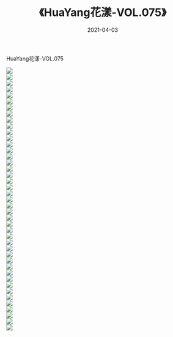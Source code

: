 ﻿---
layout: post
title:  《HuaYang花漾-VOL.075》
date:   2021-04-03
img: http://img.660000.xyz/Sharelink/网络美图/2021/HuaYang花漾-VOL.075/000.jpg
categories: [美女, 清纯, 唯美]
---

HuaYang花漾-VOL.075

  ![](http://img.660000.xyz/Sharelink/网络美图/2021/HuaYang花漾-VOL.075/001.jpg) <br> ![](http://img.660000.xyz/Sharelink/网络美图/2021/HuaYang花漾-VOL.075/002.jpg) <br> ![](http://img.660000.xyz/Sharelink/网络美图/2021/HuaYang花漾-VOL.075/003.jpg) <br> ![](http://img.660000.xyz/Sharelink/网络美图/2021/HuaYang花漾-VOL.075/004.jpg) <br> ![](http://img.660000.xyz/Sharelink/网络美图/2021/HuaYang花漾-VOL.075/005.jpg) <br> ![](http://img.660000.xyz/Sharelink/网络美图/2021/HuaYang花漾-VOL.075/006.jpg) <br> ![](http://img.660000.xyz/Sharelink/网络美图/2021/HuaYang花漾-VOL.075/007.jpg) <br> ![](http://img.660000.xyz/Sharelink/网络美图/2021/HuaYang花漾-VOL.075/008.jpg) <br> ![](http://img.660000.xyz/Sharelink/网络美图/2021/HuaYang花漾-VOL.075/009.jpg) <br> ![](http://img.660000.xyz/Sharelink/网络美图/2021/HuaYang花漾-VOL.075/010.jpg) <br> ![](http://img.660000.xyz/Sharelink/网络美图/2021/HuaYang花漾-VOL.075/011.jpg) <br> ![](http://img.660000.xyz/Sharelink/网络美图/2021/HuaYang花漾-VOL.075/012.jpg) <br> ![](http://img.660000.xyz/Sharelink/网络美图/2021/HuaYang花漾-VOL.075/013.jpg) <br> ![](http://img.660000.xyz/Sharelink/网络美图/2021/HuaYang花漾-VOL.075/014.jpg) <br> ![](http://img.660000.xyz/Sharelink/网络美图/2021/HuaYang花漾-VOL.075/015.jpg) <br> ![](http://img.660000.xyz/Sharelink/网络美图/2021/HuaYang花漾-VOL.075/016.jpg) <br> ![](http://img.660000.xyz/Sharelink/网络美图/2021/HuaYang花漾-VOL.075/017.jpg) <br> ![](http://img.660000.xyz/Sharelink/网络美图/2021/HuaYang花漾-VOL.075/018.jpg) <br> ![](http://img.660000.xyz/Sharelink/网络美图/2021/HuaYang花漾-VOL.075/019.jpg) <br> ![](http://img.660000.xyz/Sharelink/网络美图/2021/HuaYang花漾-VOL.075/020.jpg) <br> ![](http://img.660000.xyz/Sharelink/网络美图/2021/HuaYang花漾-VOL.075/021.jpg) <br> ![](http://img.660000.xyz/Sharelink/网络美图/2021/HuaYang花漾-VOL.075/022.jpg) <br> ![](http://img.660000.xyz/Sharelink/网络美图/2021/HuaYang花漾-VOL.075/023.jpg) <br> ![](http://img.660000.xyz/Sharelink/网络美图/2021/HuaYang花漾-VOL.075/024.jpg) <br> ![](http://img.660000.xyz/Sharelink/网络美图/2021/HuaYang花漾-VOL.075/025.jpg) <br> ![](http://img.660000.xyz/Sharelink/网络美图/2021/HuaYang花漾-VOL.075/026.jpg) <br> ![](http://img.660000.xyz/Sharelink/网络美图/2021/HuaYang花漾-VOL.075/027.jpg) <br> ![](http://img.660000.xyz/Sharelink/网络美图/2021/HuaYang花漾-VOL.075/028.jpg) <br> ![](http://img.660000.xyz/Sharelink/网络美图/2021/HuaYang花漾-VOL.075/029.jpg) <br> ![](http://img.660000.xyz/Sharelink/网络美图/2021/HuaYang花漾-VOL.075/030.jpg) <br> ![](http://img.660000.xyz/Sharelink/网络美图/2021/HuaYang花漾-VOL.075/031.jpg) <br> ![](http://img.660000.xyz/Sharelink/网络美图/2021/HuaYang花漾-VOL.075/032.jpg) <br> ![](http://img.660000.xyz/Sharelink/网络美图/2021/HuaYang花漾-VOL.075/033.jpg) <br> ![](http://img.660000.xyz/Sharelink/网络美图/2021/HuaYang花漾-VOL.075/034.jpg) <br> ![](http://img.660000.xyz/Sharelink/网络美图/2021/HuaYang花漾-VOL.075/035.jpg) <br> ![](http://img.660000.xyz/Sharelink/网络美图/2021/HuaYang花漾-VOL.075/036.jpg) <br> ![](http://img.660000.xyz/Sharelink/网络美图/2021/HuaYang花漾-VOL.075/037.jpg) <br> ![](http://img.660000.xyz/Sharelink/网络美图/2021/HuaYang花漾-VOL.075/038.jpg) <br> ![](http://img.660000.xyz/Sharelink/网络美图/2021/HuaYang花漾-VOL.075/039.jpg) <br> ![](http://img.660000.xyz/Sharelink/网络美图/2021/HuaYang花漾-VOL.075/040.jpg) <br> ![](http://img.660000.xyz/Sharelink/网络美图/2021/HuaYang花漾-VOL.075/041.jpg) <br> ![](http://img.660000.xyz/Sharelink/网络美图/2021/HuaYang花漾-VOL.075/042.jpg) <br> ![](http://img.660000.xyz/Sharelink/网络美图/2021/HuaYang花漾-VOL.075/043.jpg) <br>